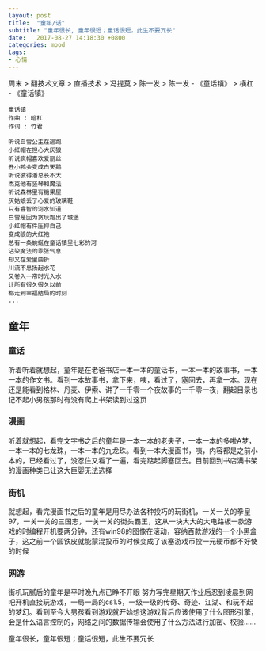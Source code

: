 ```yaml
---
layout: post
title:  "童年/话"
subtitle: "童年很长, 童年很短；童话很短，此生不要冗长"
date:   2017-08-27 14:18:30 +0800
categories: mood
tags: 
- 心情
---
```



周末 > 翻技术文章 > 直播技术 > 冯提莫 > 陈一发 > 陈一发 - 《童话镇》 > 横杠 - 《童话镇》

~~~
童话镇
作曲 : 暗杠
作词 : 竹君

听说白雪公主在逃跑
小红帽在担心大灰狼
听说疯帽喜欢爱丽丝
丑小鸭会变成白天鹅
听说彼得潘总长不大
杰克他有竖琴和魔法
听说森林里有糖果屋
灰姑娘丢了心爱的玻璃鞋
只有睿智的河水知道
白雪是因为贪玩跑出了城堡
小红帽有件压抑自己
变成狼的大红袍
总有一条蜿蜒在童话镇里七彩的河
沾染魔法的乖张气息
却又在爱里曲折
川流不息扬起水花
又卷入一帘时光入水
让所有很久很久以前
都走到幸福结局的时刻
...
~~~

## 童年

### 童话
听着听着就想起，童年是在老爸书店一本一本的童话书，一本一本的故事书，一本一本的作文书。看到一本故事书，拿下来，咦，看过了，塞回去，再拿一本。现在还是能看到格林、丹麦、伊索、讲了一千零一个夜故事的一千零一夜，翻起目录也记不起小男孩那时有没有爬上书架读到过这页

### 漫画
听着就想起，看完文字书之后的童年是一本一本的老夫子，一本一本的多啦A梦，一本一本的七龙珠，一本一本的九龙珠。看到一本大漫画书，咦，内容都是之前小本的，已经看过了，没忍住又看了一遍，看完踮起脚塞回去。目前回到书店满书架的漫画种类已让这大巨婴无法选择

### 街机
就想起，看完漫画书之后的童年是用尽办法各种投巧的玩街机，一关一关的拳皇97，一关一关的三国志，一关一关的街头霸王，这从一块大大的大电路板一款游戏的时编程开机要两分钟，还有win98的图像在滚动，容纳百款游戏的一个小黑盒子，这之前一个圆铁皮就能蒙混投币的时候变成了该塞游戏币投一元硬币都不好使的时候

### 网游
街机玩腻后的童年是平时晚九点已睁不开眼 努力写完星期天作业后忍到凌晨到网吧开机直接玩游戏，一局一局的cs1.5，一级一级的传奇、奇迹、江湖、和玩不起的梦幻。看到至今大男孩看到游戏就开始想这游戏背后应该使用了什么图形引擎，会是什么语言控制的，网络之间的数据传输会使用了什么方法进行加密、校验……

童年很长，童年很短；童话很短，此生不要冗长
